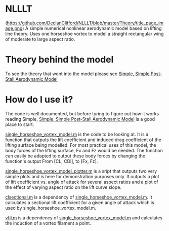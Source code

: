 # NLLLT
(https://github.com/DeclanClifford/NLLLT/blob/master/Theory/title_page_image.png)
A simple numerical nonlinear aerodynamic model based on lifting line theory. Uses one horseshoe vortex to model a straight rectangular wing of moderate to large aspect ratio.


# Theory behind the model
To see the theory that went into the model please see [Simple, Simple Post-Stall Aerodynamic Model](https://github.com/DeclanClifford/NLLLT/blob/master/Theory/Simple%2C%20Simple%20Post-Stall%20Aerodynamic%20Model.pdf)

# How do I use it?

The code is well documented, but before tyring to figure out how it works reading Simple, [Simple, Simple Post-Stall Aerodynamic Model](https://github.com/DeclanClifford/NLLLT/blob/master/Theory/Simple%2C%20Simple%20Post-Stall%20Aerodynamic%20Model.pdf)
 is a good place to start.

[single_horseshoe_vortex_model.m](https://github.com/DeclanClifford/NLLLT/blob/master/Codes/single_horseshoe_vortex_model.m) is the code to be looking at. It is a function that outputs the lift coefficient and induced drag coefficient of the lifting surface being modelled. For most practical uses of this model, the body forces of the lifting surface, Fx and Fz would be needed. The function can easily be adapted to output these body forces by changing the function's output From [CL, CDi], to [Fx, Fz]. 

[single_horseshoe_vortex_model_plotter.m](https://github.com/DeclanClifford/NLLLT/blob/master/Codes/single_horseshoe_vortex_model_plotter.m) is a sript that outputs two very simple plots and is here for demonstration purposes only. It outputs a plot of lift coefficient vs. angle of attack for several aspect ratios and a plot of the effect of varying aspect ratio on the lift curve slope.

[clsectional.m](https://github.com/DeclanClifford/NLLLT/blob/master/Codes/clsectional.m) is a dependency of [single_horseshoe_vortex_model.m](https://github.com/DeclanClifford/NLLLT/blob/master/Codes/single_horseshoe_vortex_model.m). It calculates a sectional lift coefficient for a given angle of attack which is used by single_horseshoe_vortex_model.m.

[vfil.m](https://github.com/DeclanClifford/NLLLT/blob/master/Codes/vfil.m) is a dependency of [single_horseshoe_vortex_model.m](https://github.com/DeclanClifford/NLLLT/blob/master/Codes/single_horseshoe_vortex_model.m) and calculates the induction of a vortex filament a point. 
